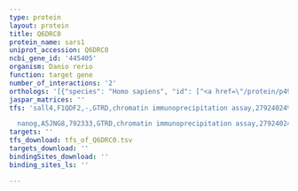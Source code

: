 ```yaml
---
type: protein
layout: protein
title: Q6DRC0
protein_name: sars1
uniprot_accession: Q6DRC0
ncbi_gene_id: '445405'
organism: Danio rerio
function: target gene
number_of_interactions: '2'
orthologs: '[{"species": "Homo sapiens", "id": ["<a href=\"/protein/p49591\">P49591</a>"]}, {"species": "Mus musculus", "id": ["Q8C483"]}, {"species": "Rattus norvegicus", "id": ["A0A0G2JZG7"]}, {"species": "Drosophila melanogaster", "id": ["<a href=\"/protein/q9vql1\">Q9VQL1</a>"]}, {"species": "Caenorhabditis elegans", "id": ["<a href=\"/protein/q18678\">Q18678</a>"]}, {"species": "Saccharomyces cerevisiae", "id": ["<a href=\"/protein/p07284\">P07284</a>"]}]'
jaspar_matrices: ''
tfs: 'sall4,F1QDF2,-,GTRD,chromatin immunoprecipitation assay,27924024%5Buid%5D,No

  nanog,A5JNG8,792333,GTRD,chromatin immunoprecipitation assay,27924024%5Buid%5D,No'
targets: ''
tfs_download: tfs_of_Q6DRC0.tsv
targets_download: ''
bindingSites_download: ''
binding_sites_ls: ''

---
```

